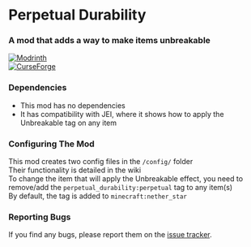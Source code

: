 # Perpetual Durability

### A mod that adds a way to make items unbreakable

[![Modrinth](https://img.shields.io/modrinth/dt/perpetual-durability?color=00AF5C&label=downloads&style=for-the-badge&logo=modrinth)](https://modrinth.com/mod/perpetual-durability/versions?g=1.19.4)\
[![CurseForge](https://img.shields.io/badge/dynamic/json?color=e04e14&label=downloads&style=for-the-badge&query=downloads.total&url=https%3A%2F%2Fapi.cfwidget.com%2F515925&logo=curseforge)](https://www.curseforge.com/minecraft/mc-mods/perpetual-durability/files/all?filter-status=1&filter-game-version=2020709689%3A9776)

### Dependencies
- This mod has no dependencies
- It has compatibility with JEI, where it shows how to apply the Unbreakable tag on any item

### Configuring The Mod
This mod creates two config files in the `/config/` folder\
Their functionality is detailed in the wiki\
To change the item that will apply the Unbreakable effect, you need to remove/add the `perpetual_durability:perpetual` tag to any item(s)\
By default, the tag is added to `minecraft:nether_star`

### Reporting Bugs
If you find any bugs, please report them on the [issue tracker](https://github.com/ladylexxie/Perpetual-Durability/issues/new/choose).
